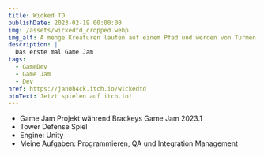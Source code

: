 ```yaml
---
title: Wicked TD
publishDate: 2023-02-19 00:00:00
img: /assets/wickedtd_cropped.webp
img_alt: A menge Kreaturen laufen auf einem Pfad und werden von Türmen angegriffen. Die Kreaturen sind Ritter, Fledermäuse und UFOs.
description: |
  Das erste mal Game Jam
tags:
  - GameDev
  - Game Jam
  - Dev
href: https://jan0h4ck.itch.io/wickedtd
btnText: Jetzt spielen auf itch.io!
---
```


- Game Jam Projekt während Brackeys Game Jam 2023.1
- Tower Defense Spiel
- Engine: Unity
- Meine Aufgaben: Programmieren, QA und Integration Management
